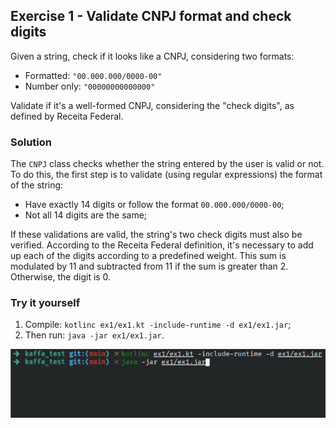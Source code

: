 ## Exercise 1 - Validate CNPJ format and check digits

Given a string, check if it looks like a CNPJ, considering two formats:

- Formatted: `"00.000.000/0000-00"`
- Number only: `"00000000000000"`

Validate if it's a well-formed CNPJ, considering the "check digits", as defined by Receita Federal.

### Solution

The `CNPJ` class checks whether the string entered by the user is valid or not. To do this, the first step is to validate (using regular expressions) the format of the string:

- Have exactly 14 digits or follow the format `00.000.000/0000-00`;
- Not all 14 digits are the same;

If these validations are valid, the string's two check digits must also be verified. According to the Receita Federal definition, it's necessary to add up each of the digits according to a predefined weight. This sum is modulated by 11 and subtracted from 11 if the sum is greater than 2. Otherwise, the digit is 0.

### Try it yourself

1. Compile: `kotlinc ex1/ex1.kt -include-runtime -d ex1/ex1.jar`;
2. Then run: `java -jar ex1/ex1.jar`.

![example](example.gif)

